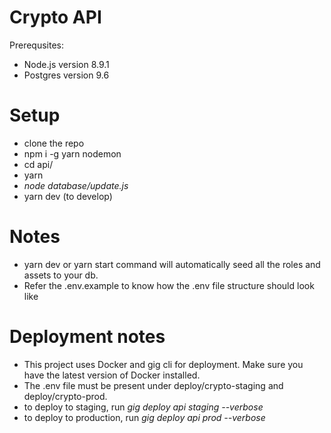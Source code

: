 # Crypto API


Prerequsites:
  - Node.js version 8.9.1
  - Postgres version 9.6

# Setup
  - clone the repo
  - npm i -g yarn nodemon
  - cd api/
  - yarn
  - *node database/update.js*
  - yarn dev (to develop)

# Notes
 - yarn dev or yarn start command will automatically seed all the roles and assets to your db.
 - Refer the .env.example to know how the .env file structure should look like

# Deployment notes
 - This project uses Docker and gig cli for deployment. Make sure you have the latest version of Docker installed.
 - The .env file must be present under deploy/crypto-staging and deploy/crypto-prod.
 - to deploy to staging, run *gig deploy api staging --verbose*
 - to deploy to production, run *gig deploy api prod --verbose*